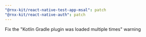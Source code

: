```yaml
---
"@rnx-kit/react-native-test-app-msal": patch
"@rnx-kit/react-native-auth": patch
---
```


Fix the "Kotlin Gradle plugin was loaded multiple times" warning

